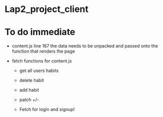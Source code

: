 # Lap2_project_client




# To do immediate

- content.js line 167 the data needs to be unpacked and passed onto the function that renders the page 




- fetch functions for content.js
    - get all users habits
    - delete habit
    - add habit
    - patch +/-


    - Fetch for login and signup!
